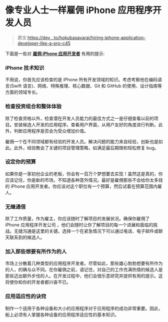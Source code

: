 # 像专业人士一样雇佣 iPhone 应用程序开发人员

> 原文:[https://dev . to/hokubasavaraj/hiring-iphone-application-developer-like-a-pro-c45](https://dev.to/hokubasavaraj/hiring-iphone-application-developer-like-a-pro-c45)

下面是一些对 **[雇佣 iPhone 应用开发者](https://www.hokuapps.com/services/hire-iphone-app-developer/)** 有用的提示:

### iPhone 技术知识

不用说，你首先应该检查的是 iPhone 所有开发领域的知识。考虑考察他在编码语言(Swift 语言)、网络、特殊推理、核心数据、Git 和 GitHub 的使用、设计指南等方面的领域专长。

### 检查投资组合和整体体验

除了检查资格以外，检查潜在开发人员能力的最佳方式之一是仔细查看以前的项目。安装候选人开发的应用程序。查看用户界面，从用户友好的角度进行判断。此外，判断应用程序是否会为受众增加价值。

雇佣一个在不同领域都有经验的开发人员。解决问题的能力来自经验，创新也是如此。此外，经验教会了关键的项目管理策略，如满足最后期限和轻松修复 bug。

### 设定你的预算

如果你是一家初创企业的老板，你会有一百万个梦想要去实现！虽然这是真的，你应该记住，你是新的市场，不知道各种意外情况。最好是雇佣那些不会给你太多钱的 iPhone 应用开发者。你应该对这个职位有一个预算，然后试着在预算范围内雇人。

### 无缝通信

除了工作质量，作为雇主，你应该随时了解项目的发展状况。确保你雇佣了 iPhone 应用程序开发公司 ，他们会随时让你了解项目的每一个进展和面临的挑战。无缝沟通是这里的关键。选择一个在紧急情况下可以通过电话、电子邮件或聊天联系到的候选人。

### 加入那些想要有所作为的人

市场上分散着几种类型的应用程序开发者。尽管如此，那些雄心勃勃想要有所作为的人，的确与众不同。在你雇佣之前，请记住，对自己的工作充满热情的候选人是那些迈出额外步伐的人。在开发过程中，他们会很乐意研究并提供有用的提示。这将使你和你的开发者都兴奋不已。

### 应用适应性的诀窍

制作一个适用于各种设备和大小的应用程序对于应用程序的成功非常重要。因此，船上必须有人掌握各种设备的应用程序适应性的基本知识。